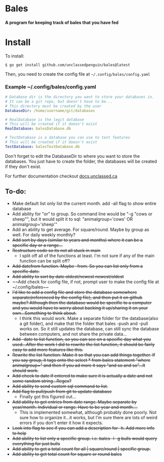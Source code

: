 # Bales
#### A program for keeping track of bales that you have fed

# Install

To install:

```shell
$ go get install github.com/unclassedpenguin/bales@latest
```

Then, you need to create the config file at `~/.config/bales/config.yaml`

### Example ~/.config/bales/config.yaml

```yaml
# Database dir is the directory you want to store your databases in.
# It can be a git repo, but doesn't have to be...
# This directory must be created by the user
DatabaseDir: /home/username/git/databases

# RealDatabase is the legit database
# This will be created if it doesn't exist
RealDatabase: balesDatabase.db

# TestDatabase is a database you can use to test features
# This will be created if it doesn't exist
TestDatabase: balesTestDatabase.db

```

Don't forget to edit the DatabaseDir to where you want to store the databases. You just have to create the folder, the databases will be created if they don't exist.

For further documentation checkout [docs.unclassed.ca](https://docs.unclassed.ca/docs/programs/bales.html)


## To-do:
  - Make default list only list the current month. add -all flag to show entire database
  - Add ability for "or" to group. So command line would be "-g "cows or sheep"", but it would split it to sql: "animalgroup='cows' OR animalgroup='sheep'"
  - Add an ability to get average. For square/round. Maybe by group as well. For daily weekly monthly?
  - ~~Add sort by days (similar to years and months) where it can be a specific day or a range...~~
  - ~~Restructure code so its not all stuck in main~~
    - I split off all of the functions at least. I'm not sure if any of the main function can be split off? 
  - ~~Add datefrom function. Maybe -from. So you can list only from a specific date.~~
  - ~~Add ability to sort by date oldest/newest newest/oldest~~
  - ~~Add check for config file, if not, prompt user to make the config file at ~/.config/bales~~
  - ~~I'd like to add a config file and store the database somewhere separate(referenced by the config file), and then put it on github maybe? Although then the database would be specific to a computer and you would have to worry about backing it up/sharing it on your own...Something to think about.~~
    - I think this would work. Make a separate folder for the database(also a git folder), and make that the folder that bales -push and -pull works on. So it still updates the database, can still sync the database between computers, and not share the private data...
  - ~~Add -date to list function, so you can see on a specific day what you used...After the work I did to rewrite the list function, it should be fairly easy to add more features like this.~~
  - ~~Rewrite the list function. Make it so that you can add things together. If you say group, it tags onto the select * from bales statement "where animalgroup=" and then if you ad more it says "and so and so"...It should work.~~
  - ~~Add check to date if entered to make sure it is actually a date and not some random string...Regex?~~
  - ~~Add ability to send custom sql command to list.~~
  - ~~Add flag to pull/push from git to update database~~
    - Finally got this figured out...
  - ~~Add ability to get entries from date range. Maybe separate by year/month. Individual or range. Have to be year and month....~~
    - This is implemented somewhat, although probably done poorly. Not sure how to organize it...it works, but I'm sure there are lots of weird errors if you don't enter it how it expects. 
  - ~~Look into flag to see if you can add a description for -h. Add more info to help~~
  - ~~Add ability to list only a specific group. i.e. bales -l -g bulls would query everything for just bulls~~
  - ~~Add ability to get a total count for all | square/round | specific group.~~
  - ~~Add ability to get total count for square or round bales~~
